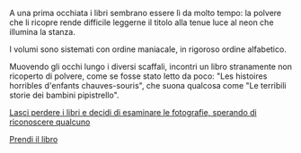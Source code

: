 A una prima occhiata i libri sembrano essere lì da molto tempo: la polvere che li ricopre rende difficile leggerne il
titolo alla tenue luce al neon che illumina la stanza.

I volumi sono sistemati con ordine maniacale, in rigoroso ordine alfabetico.

Muovendo gli occhi lungo i diversi scaffali, incontri un libro stranamente non ricoperto di polvere, come se fosse
stato letto da poco: "Les histoires horribles d'enfants chauves-souris", che suona qualcosa come "Le terribili storie
dei bambini pipistrello".

[Lasci perdere i libri e decidi di esaminare le fotografie, sperando di riconoscere qualcuno](../vecchie-fotografie/vecchie-fotografie.md)

[Prendi il libro](/prendere-il-libro/prendere-il-libro.md)
